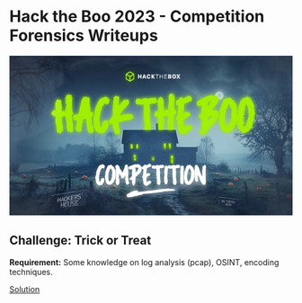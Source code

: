 # Hack the Boo 2023 - Competition Forensics Writeups

<p align='center'>
  <img src='images/htbpic.jpg' alt="HTB">
</p>

## Challenge: Trick or Treat

**Requirement:** Some knowledge on log analysis (pcap), OSINT, encoding techniques.

[Solution](Trick%20or%20Treat)
